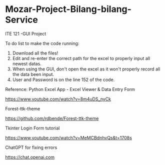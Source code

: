 # Mozar-Project-Bilang-bilang-Service
ITE 121 -GUI Project

To do list to make the code running:
1. Download all the files!
2. Edit and re-enter the correct path for the excel to properly input all newest datas.
3. When using the GUI, don't open the excel as it won't properly record all the data been input.
4. User and Password is on the line 152 of the code.

Reference:
Python Excel App - Excel Viewer & Data Entry Form

https://www.youtube.com/watch?v=8m4uDS_nyCk

Forest-ttk-theme

https://github.com/rdbende/Forest-ttk-theme

Tkinter Login Form tutorial

https://www.youtube.com/watch?v=MeMCBdnhvQs&t=1708s

ChatGPT for fixing errors

https://chat.openai.com
